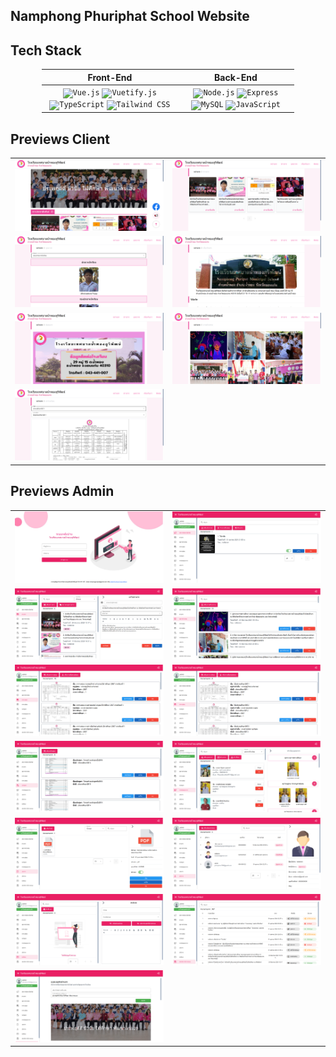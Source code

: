 ## Namphong Phuriphat School Website

## Tech Stack
<div align="center">
<table style = "width:80%">
    <thead>
        <tr>
            <th>Front-End</th>
             <th>Back-End</th>
        </tr>
    </thead>
    <tbody>
        <tr>
            <td>
<div align="center">
	<code><img width="80" src="https://user-images.githubusercontent.com/25181517/117448124-a2da9800-af3e-11eb-85d2-bd1b69b65603.png" alt="Vue.js" title="Vue.js"/></code>
	<code><img width="80" src="https://github.com/marwin1991/profile-technology-icons/assets/136815194/50c63e54-074f-494b-b786-01eb7870c927" alt="Vuetify.js" title="Vuetify.js"/></code>
	<code><img width="80" src="https://user-images.githubusercontent.com/25181517/183890598-19a0ac2d-e88a-4005-a8df-1ee36782fde1.png" alt="TypeScript" title="TypeScript"/></code>
	<code><img width="80" src="https://user-images.githubusercontent.com/25181517/202896760-337261ed-ee92-4979-84c4-d4b829c7355d.png" alt="Tailwind CSS" title="Tailwind CSS"/></code>
</div>
            </td>
            <td>
<div align="center">
	<code><img width="80" src="https://user-images.githubusercontent.com/25181517/183568594-85e280a7-0d7e-4d1a-9028-c8c2209e073c.png" alt="Node.js" title="Node.js"/></code>
	<code><img width="80" src="https://user-images.githubusercontent.com/25181517/183859966-a3462d8d-1bc7-4880-b353-e2cbed900ed6.png" alt="Express" title="Express"/></code>
	<code><img width="80" src="https://user-images.githubusercontent.com/25181517/183896128-ec99105a-ec1a-4d85-b08b-1aa1620b2046.png" alt="MySQL" title="MySQL"/></code>
	<code><img width="80" src="https://user-images.githubusercontent.com/25181517/117447155-6a868a00-af3d-11eb-9cfe-245df15c9f3f.png" alt="JavaScript" title="JavaScript"/></code>
</div>
            </td>
        </tr>
    </tbody>
</table>
</div>

## Previews Client
<table>
    <thead></thead>
    <tbody>
        <tr>
            <td>
                <img src="./public/notes/client/client (1).png"/>
            </td>
            <td>
                <img src="./public/notes/client/client (2).png"/>
            </td>
        </tr>
         <tr>
            <td>
                <img src="./public/notes/client/client (3).png"/>
            </td>
            <td>
                <img src="./public/notes/client/client (4).png"/>
            </td>
        </tr>
        <tr>
            <td>
                <img src="./public/notes/client/client (5).png"/>
            </td>
            <td>
                <img src="./public/notes/client/client (6).png"/>
            </td>
        </tr>
        <tr>
            <td>
                <img src="./public/notes/client/client (7).png"/>
            </td>
        </tr>
    </tbody>
</table>

## Previews Admin
<table>
    <thead></thead>
    <tbody>
        <tr>
            <td>
                <img src="./public/notes/admin/admin (13).png"/>
            </td>
            <td>
                <img src="./public/notes/admin/admin (1).png"/>
            </td>
        </tr>
        <tr>
            <td>
                <img src="./public/notes/admin/admin (2).png"/>
            </td>
            <td>
                <img src="./public/notes/admin/admin (3).png"/>
            </td>
        </tr>
        <tr>
            <td>
                <img src="./public/notes/admin/admin (4).png"/>
            </td>
            <td>
                <img src="./public/notes/admin/admin (5).png"/>
            </td>
        </tr>
        <tr>
            <td>
                <img src="./public/notes/admin/admin (6).png"/>
            </td>
            <td>
                <img src="./public/notes/admin/admin (7).png"/>
            </td>
        </tr>
        <tr>
            <td>
                <img src="./public/notes/admin/admin (8).png"/>
            </td>
            <td>
                <img src="./public/notes/admin/admin (9).png"/>
            </td>
        </tr>
        <tr>
            <td>
                <img src="./public/notes/admin/admin (10).png"/>
            </td>
            <td>
                <img src="./public/notes/admin/admin (11).png"/>
            </td>
        </tr>
        <tr>
            <td>
                <img src="./public/notes/admin/admin (12).png"/>
            </td>
        </tr>
    </tbody>
</table>
